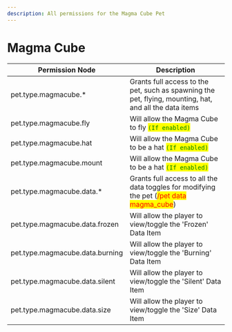 ```yaml
---
description: All permissions for the Magma Cube Pet
---
```



# Magma Cube
| Permission Node | Description |
| - | - |
| pet.type.magmacube.* | Grants full access to the pet, such as spawning the pet, flying, mounting, hat, and all the data items |
| pet.type.magmacube.fly | Will allow the Magma Cube to fly <mark style="color:green;">`(If enabled)`</mark> |
| pet.type.magmacube.hat | Will allow the Magma Cube to be a hat <mark style="color:green;">`(If enabled)`</mark> |
| pet.type.magmacube.mount | Will allow the Magma Cube to be a hat <mark style="color:green;">`(If enabled)`</mark> |
| pet.type.magmacube.data.* | Grants full access to all the data toggles for modifying the pet (<mark style="color:red;">/pet data magma_cube</mark>) |
| pet.type.magmacube.data.frozen | Will allow the player to view/toggle the 'Frozen' Data Item |
| pet.type.magmacube.data.burning | Will allow the player to view/toggle the 'Burning' Data Item |
| pet.type.magmacube.data.silent | Will allow the player to view/toggle the 'Silent' Data Item |
| pet.type.magmacube.data.size | Will allow the player to view/toggle the 'Size' Data Item |

